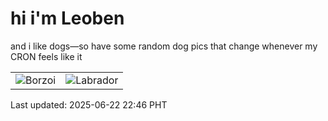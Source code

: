 # hi i'm Leoben

and i like dogs—so have some random dog pics that change whenever my CRON feels like it

|  |  |
|--------|----------|
| ![Borzoi](https://random-dog-vercel.vercel.app/api/random-borzoi?v=1750603615) | ![Labrador](https://random-dog-vercel.vercel.app/api/random-labrador?v=1750603615) |

Last updated: 2025-06-22 22:46 PHT
